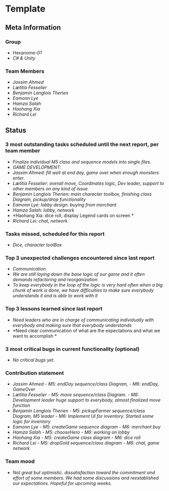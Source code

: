 # Template

## Meta Information

### Group

 * Hexanome-*01*
 * *C# & Unity*

### Team Members

 * *Jassim Ahmed*
 * *Lætitia Fesselier*
 * *Benjamin Langlois Therien*
 * *Eamonn Lye*
 * *Hamza Salah*
 * *Haohang Xia*
 * *Richard Lei*

## Status

### 3 most outstanding tasks scheduled until the next report, per team member

* *Finalize individual M5 class and sequence models into single files.*
* *GAME DEVELOPMENT:*
* *Jassim Ahmed: fill well at end day, game over when enough monsters enter.*
* *Lætitia Fesselier: overall move, Coordinates logic, Dev leader, support to other members on any kind of issue*
* *Benjamin Langlois Therien: main character toolbox, finishing class Diagram, pickup/drop functionality*
* *Eamonn Lye: lobby design. buying from merchant*
* *Hamza Salah: lobby, network*
* *Haohang Xia: dice roll, display Legend cards on screen *
* *Richard Lei: chat, network*

### Tasks missed, scheduled for this report

* *Dice, character toolBox*

### Top 3 unexpected challenges encountered since last report

* *Communication*
* *We are still laying down the base logic of our game and it often demands refactoring and reorganization*
* *To keep everybody in the loop of the logic is very hard often when a big chunk of work is done, we have difficulties to make sure everybody understands it and is able to work with it*

### Top 3 lessons learned since last report

* *Need leaders who are in charge of communicating individually with everybody and making sure that everybody understands*
* *Need clear communication of what are the expectations and what we want to accomplish *

### 3 most critical bugs in current functionality (optional)

 * *No critical bugs yet.*

### Contribution statement

* *Jassim Ahmed
      - M5: endDay sequence/class Diagram,
      - M6: endDay, GameOver*
* *Lætitia Fesselier
      - M5: move sequence/class Diagram.
      - M6: Development leader huge support to everybody, almost finalized move function*
* *Benjamin Langlois Therien
      - M5: pickupFarmer sequence/class Diagram, M5 leader
      - M6: Implement UI for inventory. Started some logic for inventory*
* *Eamonn Lye
      - M5: createGame sequence diagram
      - M6: merchant buy*
* *Hamza Salah
      - M5: chooseHero
      - M6: working on lobby*
* *Haohang Xia
      - M5: createGame class diagram
      - M6: dice roll*
* *Richard Lei
      - M5: dropGold sequence/class diagram
      - M6: chat, game network*

### Team mood

 * *Not great but optimistic. dissatisfaction toward the commitment and effort of some members. We had some discussions and reestablished our expectations. Hopeful for upcoming weeks.*

